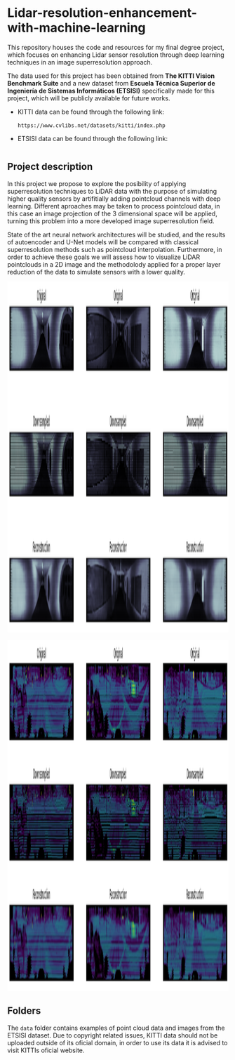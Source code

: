 # Lidar-resolution-enhancement-with-machine-learning
This repository houses the code and resources for my final degree project, which focuses on enhancing Lidar sensor resolution through deep learning techniques in an image superresolution approach.

The data used for this project has been obtained from **The KITTI Vision Benchmark Suite** and a new dataset from **Escuela Técnica Superior de Ingeniería de Sistemas Informáticos (ETSISI)** specifically made for this project, which will be publicly available for future works.

- KITTI data can be found through the following link:
  ```
  https://www.cvlibs.net/datasets/kitti/index.php
  ```

- ETSISI data can be found through the following link:
  ```
  ```

## Project description
In this project we propose to explore the posibility of applying superresolution techniques to LiDAR data with the purpose of simulating higher quality sensors by artifitially adding pointcloud channels with deep learning. Different aproaches may be taken to process pointcloud data, in this case an image projection of the 3 dimensional space will be applied, turning this problem into a more developed image superresolution field.

State of the art neural network architectures will be studied, and the results of autoencoder and U-Net models will be compared with classical superresolution methods such as pointcloud interpolation. Furthermore, in order to achieve these goals we will assess how to visualize LiDAR pointclouds in a 2D image and the methodolody applied for a proper layer reduction of the data to simulate sensors with a lower quality.

<p align="center">
  <img src="https://github.com/Junhao42/Lidar-resolution-enhancement-with-machine-learning/blob/main/images/comparison3.png" height="800" width="800">
</p>

<p align="center">
  <img src="https://github.com/Junhao42/Lidar-resolution-enhancement-with-machine-learning/blob/main/images/comparison_kitti.png" height="800" width="800">
</p>


## Folders
The ```data``` folder contains examples of point cloud data and images from the ETSISI dataset. Due to copyright related issues, KITTI data should not be uploaded outside of its oficial domain, in order to use its data it is advised to visit KITTIs oficial website.



